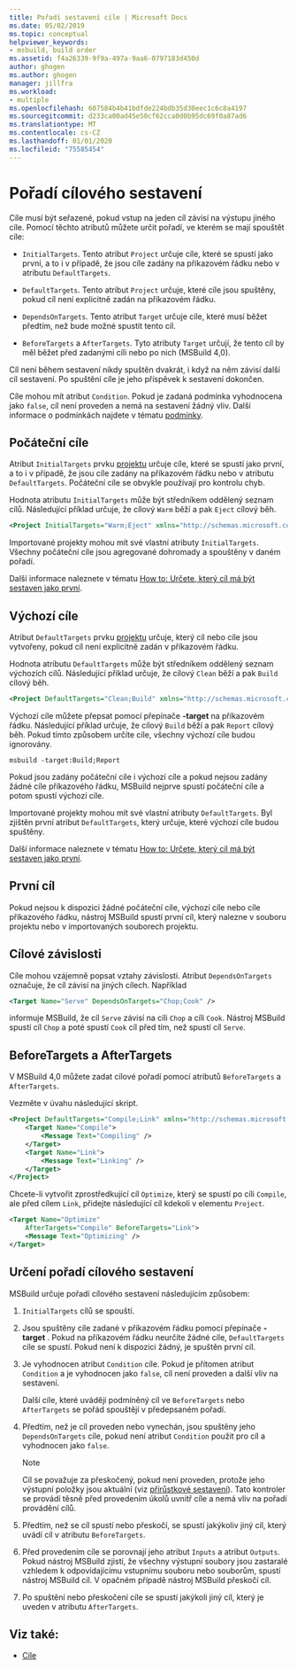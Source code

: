 ```yaml
---
title: Pořadí sestavení cíle | Microsoft Docs
ms.date: 05/02/2019
ms.topic: conceptual
helpviewer_keywords:
- msbuild, build order
ms.assetid: f4a26339-9f9a-497a-9aa6-0797183d450d
author: ghogen
ms.author: ghogen
manager: jillfra
ms.workload:
- multiple
ms.openlocfilehash: 607584b4b41bdfde224bdb35d30eec1c6c8a4197
ms.sourcegitcommit: d233ca00ad45e50cf62cca0d0b95dc69f0a87ad6
ms.translationtype: MT
ms.contentlocale: cs-CZ
ms.lasthandoff: 01/01/2020
ms.locfileid: "75585454"
---
```

# <a name="target-build-order"></a>Pořadí cílového sestavení

Cíle musí být seřazené, pokud vstup na jeden cíl závisí na výstupu jiného cíle. Pomocí těchto atributů můžete určit pořadí, ve kterém se mají spouštět cíle:

- `InitialTargets`. Tento atribut `Project` určuje cíle, které se spustí jako první, a to i v případě, že jsou cíle zadány na příkazovém řádku nebo v atributu `DefaultTargets`.

- `DefaultTargets`. Tento atribut `Project` určuje, které cíle jsou spuštěny, pokud cíl není explicitně zadán na příkazovém řádku.

- `DependsOnTargets`. Tento atribut `Target` určuje cíle, které musí běžet předtím, než bude možné spustit tento cíl.

- `BeforeTargets` a `AfterTargets`. Tyto atributy `Target` určují, že tento cíl by měl běžet před zadanými cíli nebo po nich (MSBuild 4,0).

Cíl není během sestavení nikdy spuštěn dvakrát, i když na něm závisí další cíl sestavení. Po spuštění cíle je jeho příspěvek k sestavení dokončen.

Cíle mohou mít atribut `Condition`. Pokud je zadaná podmínka vyhodnocena jako `false`, cíl není proveden a nemá na sestavení žádný vliv. Další informace o podmínkách najdete v tématu [podmínky](../msbuild/msbuild-conditions.md).

## <a name="initial-targets"></a>Počáteční cíle

Atribut `InitialTargets` prvku [projektu](../msbuild/project-element-msbuild.md) určuje cíle, které se spustí jako první, a to i v případě, že jsou cíle zadány na příkazovém řádku nebo v atributu `DefaultTargets`. Počáteční cíle se obvykle používají pro kontrolu chyb.

Hodnota atributu `InitialTargets` může být středníkem oddělený seznam cílů. Následující příklad určuje, že cílový `Warm` běží a pak `Eject` cílový běh.

```xml
<Project InitialTargets="Warm;Eject" xmlns="http://schemas.microsoft.com/developer/msbuild/2003">
```

Importované projekty mohou mít své vlastní atributy `InitialTargets`. Všechny počáteční cíle jsou agregované dohromady a spouštěny v daném pořadí.

Další informace naleznete v tématu [How to: Určete, který cíl má být sestaven jako první](../msbuild/how-to-specify-which-target-to-build-first.md).

## <a name="default-targets"></a>Výchozí cíle

Atribut `DefaultTargets` prvku [projektu](../msbuild/project-element-msbuild.md) určuje, který cíl nebo cíle jsou vytvořeny, pokud cíl není explicitně zadán v příkazovém řádku.

Hodnota atributu `DefaultTargets` může být středníkem oddělený seznam výchozích cílů. Následující příklad určuje, že cílový `Clean` běží a pak `Build` cílový běh.

```xml
<Project DefaultTargets="Clean;Build" xmlns="http://schemas.microsoft.com/developer/msbuild/2003">
```

Výchozí cíle můžete přepsat pomocí přepínače **-target** na příkazovém řádku. Následující příklad určuje, že cílový `Build` běží a pak `Report` cílový běh. Pokud tímto způsobem určíte cíle, všechny výchozí cíle budou ignorovány.

 `msbuild -target:Build;Report`

Pokud jsou zadány počáteční cíle i výchozí cíle a pokud nejsou zadány žádné cíle příkazového řádku, MSBuild nejprve spustí počáteční cíle a potom spustí výchozí cíle.

Importované projekty mohou mít své vlastní atributy `DefaultTargets`. Byl zjištěn první atribut `DefaultTargets`, který určuje, které výchozí cíle budou spuštěny.

Další informace naleznete v tématu [How to: Určete, který cíl má být sestaven jako první](../msbuild/how-to-specify-which-target-to-build-first.md).

## <a name="first-target"></a>První cíl

Pokud nejsou k dispozici žádné počáteční cíle, výchozí cíle nebo cíle příkazového řádku, nástroj MSBuild spustí první cíl, který nalezne v souboru projektu nebo v importovaných souborech projektu.

## <a name="target-dependencies"></a>Cílové závislosti

Cíle mohou vzájemně popsat vztahy závislosti. Atribut `DependsOnTargets` označuje, že cíl závisí na jiných cílech. Například

```xml
<Target Name="Serve" DependsOnTargets="Chop;Cook" />
```

informuje MSBuild, že cíl `Serve` závisí na cíli `Chop` a cíli `Cook`. Nástroj MSBuild spustí cíl `Chop` a poté spustí `Cook` cíl před tím, než spustí cíl `Serve`.

## <a name="beforetargets-and-aftertargets"></a>BeforeTargets a AfterTargets

V MSBuild 4,0 můžete zadat cílové pořadí pomocí atributů `BeforeTargets` a `AfterTargets`.

Vezměte v úvahu následující skript.

```xml
<Project DefaultTargets="Compile;Link" xmlns="http://schemas.microsoft.com/developer/msbuild/2003">
    <Target Name="Compile">
        <Message Text="Compiling" />
    </Target>
    <Target Name="Link">
        <Message Text="Linking" />
    </Target>
</Project>
```

Chcete-li vytvořit zprostředkující cíl `Optimize`, který se spustí po cíli `Compile`, ale před cílem `Link`, přidejte následující cíl kdekoli v elementu `Project`.

```xml
<Target Name="Optimize"
    AfterTargets="Compile" BeforeTargets="Link">
    <Message Text="Optimizing" />
</Target>
```

## <a name="determine-the-target-build-order"></a>Určení pořadí cílového sestavení

MSBuild určuje pořadí cílového sestavení následujícím způsobem:

1. `InitialTargets` cílů se spouští.

2. Jsou spuštěny cíle zadané v příkazovém řádku pomocí přepínače **-target** . Pokud na příkazovém řádku neurčíte žádné cíle, `DefaultTargets` cíle se spustí. Pokud není k dispozici žádný, je spuštěn první cíl.

3. Je vyhodnocen atribut `Condition` cíle. Pokud je přítomen atribut `Condition` a je vyhodnocen jako `false`, cíl není proveden a další vliv na sestavení.

   Další cíle, které uvádějí podmíněný cíl ve `BeforeTargets` nebo `AfterTargets` se pořád spouštějí v předepsaném pořadí.

4. Předtím, než je cíl proveden nebo vynechán, jsou spuštěny jeho `DependsOnTargets` cíle, pokud není atribut `Condition` použit pro cíl a vyhodnocen jako `false`.

   > [!NOTE]
   > Cíl se považuje za přeskočený, pokud není proveden, protože jeho výstupní položky jsou aktuální (viz [přírůstkové sestavení](../msbuild/incremental-builds.md)). Tato kontroler se provádí těsně před provedením úkolů uvnitř cíle a nemá vliv na pořadí provádění cílů.

5. Předtím, než se cíl spustí nebo přeskočí, se spustí jakýkoliv jiný cíl, který uvádí cíl v atributu `BeforeTargets`.

6. Před provedením cíle se porovnají jeho atribut `Inputs` a atribut `Outputs`. Pokud nástroj MSBuild zjistí, že všechny výstupní soubory jsou zastaralé vzhledem k odpovídajícímu vstupnímu souboru nebo souborům, spustí nástroj MSBuild cíl. V opačném případě nástroj MSBuild přeskočí cíl.

7. Po spuštění nebo přeskočení cíle se spustí jakýkoli jiný cíl, který je uveden v atributu `AfterTargets`.

## <a name="see-also"></a>Viz také:

- [Cíle](../msbuild/msbuild-targets.md)

